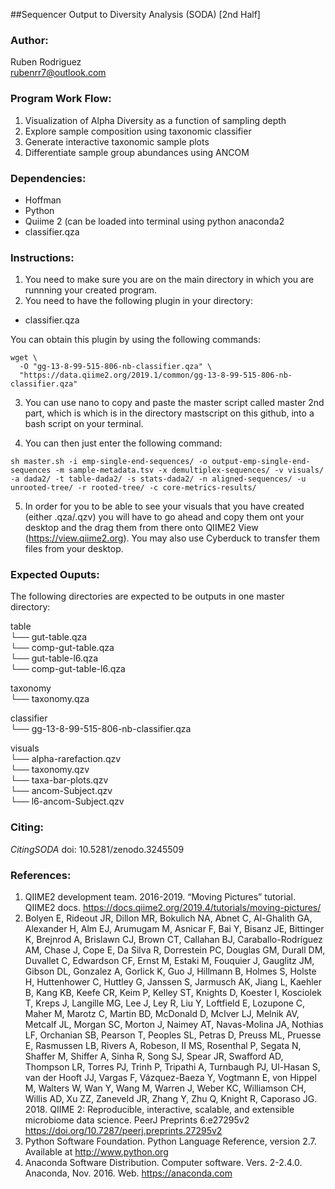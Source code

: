 ##Sequencer Output to Diversity Analysis (SODA) [2nd Half]

### Author:
Ruben Rodriguez <br>
rubenrr7@outlook.com

### Program Work Flow:
1. Visualization of Alpha Diversity as a function of sampling depth
2. Explore sample composition using taxonomic classifier
3. Generate interactive taxonomic sample plots 
4. Differentiate sample group abundances using ANCOM

### Dependencies:
- Hoffman
- Python
- Quiime 2 (can be loaded into terminal using python anaconda2
- classifier.qza

### Instructions:
1. You need to make sure you are on the main directory in which you are runnning your created program.
2. You need to have the following plugin in your directory:
- classifier.qza

You can obtain this plugin by using the following commands:

```{bash}
wget \
  -O "gg-13-8-99-515-806-nb-classifier.qza" \
  "https://data.qiime2.org/2019.1/common/gg-13-8-99-515-806-nb-classifier.qza"
  ```
3. You can use nano to copy and paste the master script called master 2nd part, which is which is in the directory mastscript on this github, into a bash script on your terminal. 

4. You can then just enter the following command:

```{bash}
sh master.sh -i emp-single-end-sequences/ -o output-emp-single-end-sequences -m sample-metadata.tsv -x demultiplex-sequences/ -v visuals/ -a dada2/ -t table-dada2/ -s stats-dada2/ -n aligned-sequences/ -u unrooted-tree/ -r rooted-tree/ -c core-metrics-results/
```

5. In order for you to be able to see your visuals that you have created (either .qza/.qzv) you will have to go ahead and copy them ont your desktop and the drag them from there onto QIIME2 View (https://view.qiime2.org). You may also use Cyberduck to transfer them files from your desktop. 

### Expected Ouputs:
The following directories are expected to be outputs in one master directory:

table <br>
└──  gut-table.qza <br>
└──  comp-gut-table.qza <br>
└──  gut-table-l6.qza <br>
└──  comp-gut-table-l6.qza <br>

taxonomy <br>
└── taxonomy.qza <br>

classifier <br>
└── gg-13-8-99-515-806-nb-classifier.qza <br>

visuals <br>
└── alpha-rarefaction.qzv <br>
└── taxonomy.qzv <br>
└── taxa-bar-plots.qzv <br>
└── ancom-Subject.qzv <br>
└── l6-ancom-Subject.qzv <br>

### Citing:
_CitingSODA_ doi: 10.5281/zenodo.3245509


### References:

1. QIIME2 development team. 2016-2019. “Moving Pictures” tutorial. QIIME2 docs. <https://docs.qiime2.org/2019.4/tutorials/moving-pictures/>
4. Bolyen E, Rideout JR, Dillon MR, Bokulich NA, Abnet C, Al-Ghalith GA, Alexander H, Alm EJ, Arumugam M, Asnicar F, Bai Y, Bisanz JE, Bittinger K, Brejnrod A, Brislawn CJ, Brown CT, Callahan BJ, Caraballo-Rodríguez AM, Chase J, Cope E, Da Silva R, Dorrestein PC, Douglas GM, Durall DM, Duvallet C, Edwardson CF, Ernst M, Estaki M, Fouquier J, Gauglitz JM, Gibson DL, Gonzalez A, Gorlick K, Guo J, Hillmann B, Holmes S, Holste H, Huttenhower C, Huttley G, Janssen S, Jarmusch AK, Jiang L, Kaehler B, Kang KB, Keefe CR, Keim P, Kelley ST, Knights D, Koester I, Kosciolek T, Kreps J, Langille MG, Lee J, Ley R, Liu Y, Loftfield E, Lozupone C, Maher M, Marotz C, Martin BD, McDonald D, McIver LJ, Melnik AV, Metcalf JL, Morgan SC, Morton J, Naimey AT, Navas-Molina JA, Nothias LF, Orchanian SB, Pearson T, Peoples SL, Petras D, Preuss ML, Pruesse E, Rasmussen LB, Rivers A, Robeson, II MS, Rosenthal P, Segata N, Shaffer M, Shiffer A, Sinha R, Song SJ, Spear JR, Swafford AD, Thompson LR, Torres PJ, Trinh P, Tripathi A, Turnbaugh PJ, Ul-Hasan S, van der Hooft JJ, Vargas F, Vázquez-Baeza Y, Vogtmann E, von Hippel M, Walters W, Wan Y, Wang M, Warren J, Weber KC, Williamson CH, Willis AD, Xu ZZ, Zaneveld JR, Zhang Y, Zhu Q, Knight R, Caporaso JG. 2018. QIIME 2: Reproducible, interactive, scalable, and extensible microbiome data science. PeerJ Preprints 6:e27295v2 https://doi.org/10.7287/peerj.preprints.27295v2
5. Python Software Foundation. Python Language Reference, version 2.7. Available at <http://www.python.org>
6. Anaconda Software Distribution. Computer software. Vers. 2-2.4.0. Anaconda, Nov. 2016. Web. <https://anaconda.com> 
